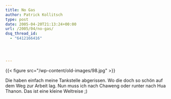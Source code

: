 ```yaml
---
title: No Gas
author: Patrick Kollitsch
type: post
date: 2005-04-20T21:13:24+00:00
url: /2005/04/no-gas/
dsq_thread_id:
  - "6412166416"




---
```

{{< figure src="/wp-content/old-images/98.jpg" >}}

Die haben einfach meine Tankstelle abgerissen. Wo die doch so schön auf dem Weg zur Arbeit lag. Nun muss ich nach Chaweng oder runter nach Hua Thanon. Das ist eine kleine Weltreise ;)
